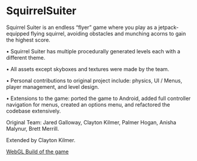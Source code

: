 # SquirrelSuiter

Squirrel Suiter is an endless “flyer” game where you play as a jetpack-equipped flying squirrel, avoiding obstacles and munching acorns to gain the highest score.

•	Squirrel Suiter has multiple procedurally generated levels each with a different theme. 

• All assets except skyboxes and textures were made by the team.

•	Personal contributions to original project include: physics, UI / Menus, player management, and level design.

•	Extensions to the game: ported the game to Android, added full controller navigation for menus, created an options menu, and refactored the codebase extensively.

Original Team: Jared Galloway, Clayton Kilmer, Palmer Hogan, Anisha Malynur, Brett Merrill. 

Extended by Clayton Kilmer.

[WebGL Build of the game](https://claytonnighthawk.github.io/SquirrelSuiter/WebGLBuild/index.html)
